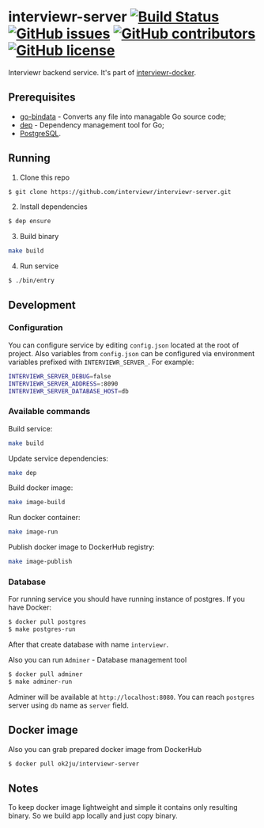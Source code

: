 # interviewr-server [![Build Status](https://img.shields.io/travis/interviewr/interviewr-server/develop.svg?style=flat-square)](https://travis-ci.org/interviewr/interviewr-server) [![GitHub issues](https://img.shields.io/github/issues/interviewr/interviewr-server.svg?style=flat-square)](https://github.com/interviewr/interviewr-server/issues) [![GitHub contributors](https://img.shields.io/github/contributors/interviewr/interviewr-server.svg?style=flat-square)](https://github.com/interviewr/interviewr-server/graphs/contributors) [![GitHub license](https://img.shields.io/badge/license-MIT-blue.svg?style=flat-square)]( https://github.com/interviewr/interviewr-server/blob/develop/LICENSE)

Interviewr backend service. It's part of [interviewr-docker](https://github.com/interviewr/interviewr-docker).

## Prerequisites
* [go-bindata](https://github.com/shuLhan/go-bindata) - Converts any file into managable Go source code;
* [dep](https://golang.github.io/dep/) - Dependency management tool for Go;
* [PostgreSQL](https://www.postgresql.org/).

## Running
1. Clone this repo
```sh
$ git clone https://github.com/interviewr/interviewr-server.git
```
2. Install dependencies
```sh
$ dep ensure
```
3. Build binary
```sh
make build
```
4. Run service
```sh
$ ./bin/entry
```

## Development

### Configuration
You can configure service by editing `config.json` located at the root of project. Also variables from `config.json` can be configured via environment variables prefixed with `INTERVIEWR_SERVER_`. For example:
```sh
INTERVIEWR_SERVER_DEBUG=false
INTERVIEWR_SERVER_ADDRESS=:8090
INTERVIEWR_SERVER_DATABASE_HOST=db
```

### Available commands
Build service:
```sh
make build
```
Update service dependencies:
```sh
make dep
```
Build docker image:
```sh
make image-build
```
Run docker container:
```sh
make image-run
```
Publish docker image to DockerHub registry:
```sh
make image-publish
```

### Database
For running service you should have running instance of postgres.
If you have Docker:
```sh
$ docker pull postgres
$ make postgres-run
```
After that create database with name `interviewr`.

Also you can run `Adminer` - Database management tool
```sh
$ docker pull adminer
$ make adminer-run
```
Adminer will be available at `http://localhost:8080`. You can reach `postgres` server using `db` name as `server` field.

## Docker image
Also you can grab prepared docker image from DockerHub
```sh
$ docker pull ok2ju/interviewr-server
```

## Notes
To keep docker image lightweight and simple it contains only resulting binary. So we build app locally and just copy binary.
